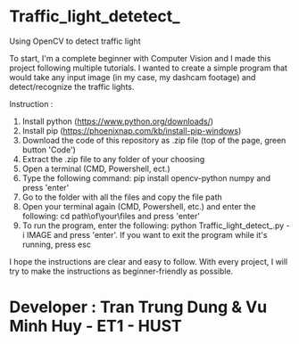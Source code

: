# Traffic_light_detetect_

Using OpenCV to detect traffic light 

To start, I'm a complete beginner with Computer Vision and I made this project following multiple tutorials. I wanted to create a simple program that would take any input image (in my case, my dashcam footage) and detect/recognize the traffic lights.

Instruction : 
1. Install python (https://www.python.org/downloads/)
2. Install pip (https://phoenixnap.com/kb/install-pip-windows)
3. Download the code of this repository as .zip file (top of the page, green button 'Code')
4. Extract the .zip file to any folder of your choosing
5. Open a terminal (CMD, Powershell, ect.)
6. Type the following command: pip install opencv-python numpy and press 'enter'
7. Go to the folder with all the files and copy the file path
8. Open your terminal again (CMD, Powershell, etc.) and enter the following: cd path\of\your\files and press 'enter'
9. To run the program, enter the following: python Traffic_light_detect_.py -i IMAGE  and press 'enter'. If you want to exit the program while it's running, press esc


I hope the instructions are clear and easy to follow. With every project, I will try to make the instructions as beginner-friendly as possible.


# Developer : Tran Trung Dung & Vu Minh Huy - ET1 - HUST
